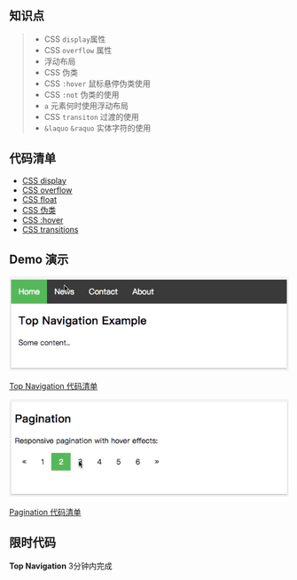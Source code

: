 ## 知识点

> * CSS `display`属性
> * CSS `overflow` 属性
> * 浮动布局
> * CSS 伪类
> * CSS `:hover` 鼠标悬停伪类使用
> * CSS `:not` 伪类的使用
> * `a` 元素何时使用浮动布局
> * CSS `transiton` 过渡的使用
> * `&laquo` `&raquo` 实体字符的使用

## 代码清单
* [CSS display](https://developer.mozilla.org/zh-CN/docs/Web/CSS/display)
* [CSS overflow](https://developer.mozilla.org/zh-CN/docs/Web/CSS/overflow)
* [CSS float](https://developer.mozilla.org/zh-CN/docs/CSS/float)
* [CSS 伪类](https://developer.mozilla.org/zh-CN/docs/Web/CSS/Pseudo-classes)
* [CSS :hover](https://developer.mozilla.org/zh-CN/docs/Web/CSS/:hover)
* [CSS transitions](https://developer.mozilla.org/zh-CN/docs/Web/CSS/CSS_Transitions/Using_CSS_transitions)


## Demo 演示
![](../images/top-navigation.gif)

[Top Navigation 代码清单](../HowTo/Top_Navigation/README.md)



![](../images/pagination.gif)

[Pagination 代码清单](../HowTo/Pagination/README.md)


## 限时代码
**Top Navigation** 3分钟内完成
